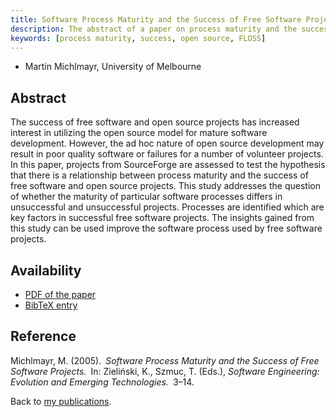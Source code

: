 ```yaml
---
title: Software Process Maturity and the Success of Free Software Projects
description: The abstract of a paper on process maturity and the success of free software projects
keywords: [process maturity, success, open source, FLOSS]
---
```


<ul class = "author">
<li><span class = "author">Martin Michlmayr,</span>
    <span class = "affiliation">University of Melbourne</span></li>
</ul>

<h2>Abstract</h2>

The success of free software and open source projects has
increased interest in utilizing the open source model for mature
software development.  However, the ad hoc nature of open source
development may result in poor quality software or failures for
a number of volunteer projects.  In this paper, projects from
SourceForge are assessed to test the hypothesis that there is a
relationship between process maturity and the success of free
software and open source projects.  This study addresses the
question of whether the maturity of particular software
processes differs in unsuccessful and unsuccessful projects.
Processes are identified which are key factors in successful
free software projects.  The insights gained from this study can
be used improve the software process used by free software
projects.

<h2>Availability</h2>

<ul>

<li><a href = "../michlmayr-process_maturity_success.pdf">PDF of the paper</a></li>

<li><a href = "../michlmayr-process_maturity_success.bib">BibTeX entry</a></li>

</ul>

<h2>Reference</h2>

Michlmayr, M. (2005).&ensp;<i>Software Process Maturity and the Success of
Free Software Projects.</i>&ensp;In: Zieliński, K., Szmuc, T. (Eds.),
<i>Software Engineering: Evolution and Emerging Technologies.</i>&ensp;3&ndash;14.

Back to <a href = "..">my publications</a>.

